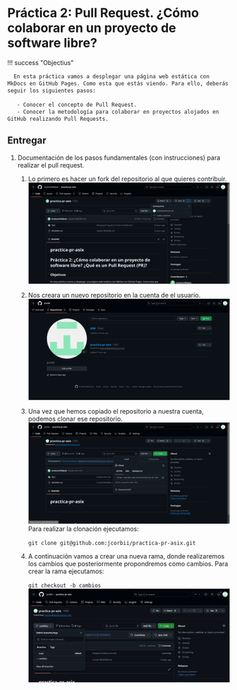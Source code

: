 # Práctica 2: Pull Request. ¿Cómo colaborar en un proyecto de software libre?

!!! success "Objectius"

      En esta práctica vamos a desplegar una página web estática con MkDocs en GitHub Pages. Como esta que estás viendo. Para ello, deberás seguir los siguientes pasos:

       - Conocer el concepto de Pull Request.
       - Conocer la metodología para colaborar en proyectos alojados en GitHub realizando Pull Requests.

## Entregar

1. Documentación de los pasos fundamentales (con instrucciones) para realizar el pull request.
   1. Lo primero es hacer un fork del repositorio al que quieres contribuir.
   ![alt text](<Captura desde 2024-09-20 19-45-28.png>)
   2. Nos creara un nuevo repositorio en la cuenta de el usuario.
   ![alt text](<Captura desde 2024-09-20 19-49-47.png>)  
   3. Una vez que hemos copiado el repositorio a nuestra cuenta, podemos clonar ese repositorio.
   ![alt text](<Captura desde 2024-09-20 19-51-50.png>)
   Para realizar la clonación ejecutamos:

      ` git clone git@github.com:jcorbii/practica-pr-asix.git `

   5. A continuación vamos a crear una nueva rama, donde realizaremos los cambios que posteriormente propondremos como cambios. Para crear la rama ejecutamos:
   
      ` git checkout -b cambios `
      ![alt text](image.png)

